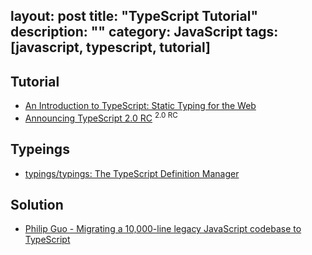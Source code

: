 layout: post
title: "TypeScript Tutorial"
description: ""
category: JavaScript
tags: [javascript, typescript, tutorial]
---

## Tutorial

- [An Introduction to TypeScript: Static Typing for the Web](https://www.sitepoint.com/introduction-to-typescript)
- [Announcing TypeScript 2.0 RC](https://blogs.msdn.microsoft.com/typescript/2016/08/30/announcing-typescript-2-0-rc) <sup>2.0 RC</sup>

## Typeings

- [typings/typings: The TypeScript Definition Manager](https://github.com/typings/typings)

## Solution

- [Philip Guo - Migrating a 10,000-line legacy JavaScript codebase to TypeScript](http://www.pgbovine.net/migrating-legacy-codebase-to-typescript.htm)
